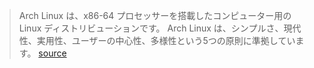 > Arch Linux は、x86-64 プロセッサーを搭載したコンピューター用の Linux ディストリビューションです。 Arch Linux は、シンプルさ、現代性、実用性、ユーザーの中心性、多様性という5つの原則に準拠しています。 [source](https://en.wikipedia.org/wiki/Arch_Linux)
